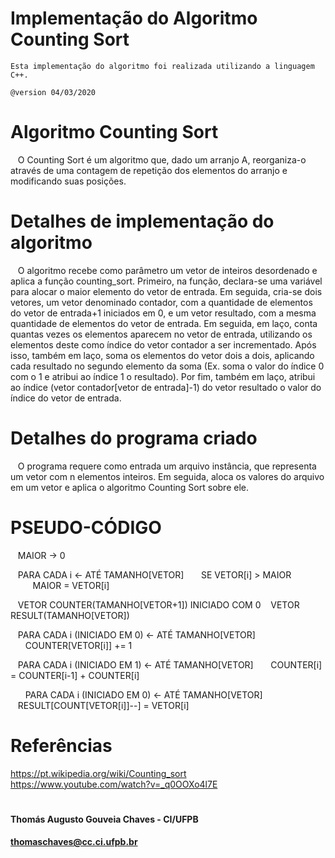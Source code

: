 # Implementação do Algoritmo Counting Sort
    Esta implementação do algoritmo foi realizada utilizando a linguagem C++.

    @version 04/03/2020

# Algoritmo Counting Sort
   O Counting Sort é um algoritmo que, dado um arranjo A, reorganiza-o através de uma contagem de repetição dos elementos do arranjo e modificando suas posições.

# Detalhes de implementação do algoritmo
   O algoritmo recebe como parâmetro um vetor de inteiros desordenado e aplica a função counting_sort. Primeiro, na função, declara-se uma variável para alocar o maior elemento do vetor de entrada. Em seguida, cria-se dois vetores, um vetor denominado contador, com a quantidade de elementos do vetor de entrada+1 iniciados em 0, e um vetor resultado, com a mesma quantidade de elementos do vetor de entrada. Em seguida, em laço, conta quantas vezes os elementos aparecem no vetor de entrada, utilizando os elementos deste como índice do vetor contador a ser incrementado. Após isso, também em laço, soma os elementos do vetor dois a dois, aplicando cada resultado no segundo elemento da soma (Ex. soma o valor do índice 0 com o 1 e atribui ao índice 1 o resultado). Por fim, também em laço, atribui ao índice (vetor contador[vetor de entrada]-1) do vetor resultado o valor do índice do vetor de entrada.
 
# Detalhes do programa criado
   O programa requere como entrada um arquivo instância, que representa um vetor com n elementos inteiros. Em seguida, aloca os valores do arquivo em um vetor e aplica o algoritmo Counting Sort sobre ele.

# PSEUDO-CÓDIGO

   MAIOR → 0

   PARA CADA i ← ATÉ TAMANHO[VETOR]
      SE VETOR[i] > MAIOR
         MAIOR = VETOR[i]

   VETOR COUNTER(TAMANHO[VETOR+1]) INICIADO COM 0
   VETOR RESULT(TAMANHO[VETOR])

   PARA CADA i (INICIADO EM 0) ← ATÉ TAMANHO[VETOR]
      COUNTER[VETOR[i]] += 1

   PARA CADA i (INICIADO EM 1) ← ATÉ TAMANHO[VETOR]
      COUNTER[i] = COUNTER[i-1] + COUNTER[i]

      PARA CADA i (INICIADO EM 0) ← ATÉ TAMANHO[VETOR]
   RESULT[COUNT[VETOR[i]]--] = VETOR[i]

# Referências
https://pt.wikipedia.org/wiki/Counting_sort
https://www.youtube.com/watch?v=_q0OOXo4l7E


#
#### Thomás Augusto Gouveia Chaves - CI/UFPB
#### thomaschaves@cc.ci.ufpb.br






